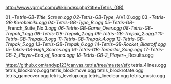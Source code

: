 http://www.vgmpf.com/Wiki/index.php?title=Tetris_(GB)

01_-_Tetris_-_GB_-_Title_Screen.ogg
02_-_Tetris_-_GB_-_Type_A_(V1.0).ogg
03_-_Tetris_-_GB_-_Korobeiniki.ogg
04_-_Tetris_-_GB_-_Type_B.ogg
05_-_Tetris_-_GB_-_French_Suite_No._3.ogg
06_-_Tetris_-_GB_-_Game_Over.ogg
08_-_Tetris_-_GB_-_Trepak_1.ogg
09_-_Tetris_-_GB_-_Trepak_2.ogg
09_-_Tetris_-_GB_-_Trepak_2.ogg.1
10_-_Tetris_-_GB_-_Trepak_3.ogg
11_-_Tetris_-_GB_-_Trepak_4.ogg
12_-_Tetris_-_GB_-_Trepak_5.ogg
13_-_Tetris_-_GB_-_Trepak_6.ogg
14_-_Tetris_-_GB_-_Rocket_Blastoff.ogg
15_-_Tetris_-_GB_-_High_Scores.ogg
16_-_Tetris_-_GB_-_Toréador_Song.ogg
17_-_Tetris_-_GB_-_2_Player_~_End_of_Round.ogg
18_-_Tetris_-_GB_-_2_Player_~_Results.ogg


https://github.com/andyp123/canvas_tetris/tree/master/sfx
tetris_4lines.ogg
tetris_blockdrop.ogg
tetris_blockmove.ogg
tetris_blockrotate.ogg
tetris_gameover.ogg
tetris_levelup.ogg
tetris_lineclear.ogg
tetris_music.ogg
